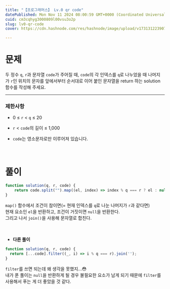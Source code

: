 ```yaml
---
title: "【프로그래머스】 Lv.0 qr code"
datePublished: Mon Nov 11 2024 08:00:59 GMT+0000 (Coordinated Universal Time)
cuid: cm3cqhyg3000809l00vsu3o2p
slug: lv0-qr-code
cover: https://cdn.hashnode.com/res/hashnode/image/upload/v1731312239076/223ce918-4ee2-4aee-8d4f-00a1a8074799.png

---
```


# 문제

두 정수 `q`, `r`과 문자열 `code`가 주어질 때, `code`의 각 인덱스를 `q`로 나누었을 때 나머지가 `r`인 위치의 문자를 앞에서부터 순서대로 이어 붙인 문자열을 return 하는 solution 함수를 작성해 주세요.

---

### 제한사항

* 0 ≤ `r` &lt; `q` ≤ 20
    
* `r` &lt; `code`의 길이 ≤ 1,000
    
* `code`는 영소문자로만 이루어져 있습니다.
    

ㅤ

# 풀이

```jsx
function solution(q, r, code) {
    return code.split("").map((el, index) => index % q === r ? el : null).join("")
}
```

`map()` 함수에서 조건이 참이면(= 현재 인덱스를 `q`로 나눈 나머지가 `r`과 같다면)  
현재 요소인 `el`을 반환하고, 조건이 거짓이면 `null`을 반환한다.  
그리고 나서 `join()`을 사용해 문자열로 합친다.

ㅤ

* **다른 풀이**
    

```jsx
function solution(q, r, code) {
  return [...code].filter((_, i) => i % q === r).join('');
}
```

`filter`를 쓰면 되는데 왜 생각을 못했지...😳  
내가 푼 풀이는 `null`을 반환하게 될 경우 불필요한 요소가 남게 되기 때문에 `filter`를 사용해서 푸는 게 더 좋았을 것 같다.

ㅤ